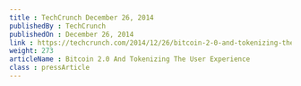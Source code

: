 ```yaml
---
title : TechCrunch December 26, 2014
publishedBy : TechCrunch
publishedOn : December 26, 2014
link : https://techcrunch.com/2014/12/26/bitcoin-2-0-and-tokenizing-the-user-experience/
weight: 273
articleName : Bitcoin 2.0 And Tokenizing The User Experience
class : pressArticle
---
```

